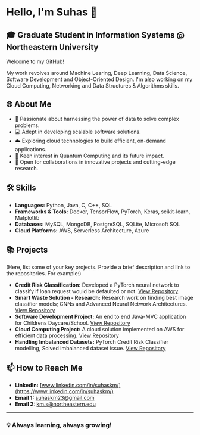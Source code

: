 # Hello, I'm Suhas 👋

## 🎓 Graduate Student in Information Systems @ Northeastern University

Welcome to my GitHub! 

My work revolves around Machine Learing, Deep Learning, Data Science, Software Development and Object-Oriented Design. I'm also working on my Cloud Computing, Networking and Data Structures & Algorithms skills.

## 🌐 About Me

- 🧠 Passionate about harnessing the power of data to solve complex problems.
- 💻 Adept in developing scalable software solutions.
- ☁️ Exploring cloud technologies to build efficient, on-demand applications.
- 🌟 Keen interest in Quantum Computing and its future impact.
- 🤝 Open for collaborations in innovative projects and cutting-edge research.

## 🛠️ Skills

- **Languages:** Python, Java, C, C++, SQL
- **Frameworks & Tools:**  Docker, TensorFlow, PyTorch, Keras, scikit-learn, Matplotlib
- **Databases:** MySQL, MongoDB, PostgreSQL, SQLite, Microsoft SQL
- **Cloud Platforms:** AWS, Serverless Architecture, Azure

## 📚 Projects

(Here, list some of your key projects. Provide a brief description and link to the repositories. For example:)
- **Credit Risk Classification:** Developed a PyTorch neural network to classify if loan request would be defaulted or not. [View Repository](https://github.com/suhaskm-neu/Credit-Risk-Classification-Model)
- **Smart Waste Solution - Research:** Research work on finding best image classifier models; CNNs and Advanced Neural Network Architectures. [View Repository](https://github.com/suhaskm-neu/Waste-Management-in-Urban-Localities)
- **Software Development Project:** An end to end Java-MVC application for Childrens Daycare/School. [View Repository](https://github.com/suhaskm-neu/Children-Daycare)
- **Cloud Computing Project:** A cloud solution implemented on AWS for efficient data processing. [View Repository](#)
- **Handling Imbalanced Datasets:** PyTorch Credit Risk Classifier modelling, Solved imbalanced dataset issue. [View Repository](#)

 
## 📫 How to Reach Me

- **LinkedIn:** [www.linkedin.com/in/suhaskm/](https://www.linkedin.com/in/suhaskm/)
- **Email 1:** suhaskm23@gmail.com
- **Email 2:** km.s@northeastern.edu

---

### 💡 Always learning, always growing!
